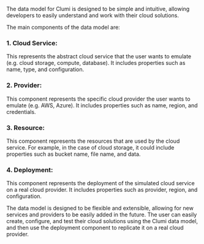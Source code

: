 The data model for Clumi is designed to be simple and intuitive, allowing developers to easily understand and work with their cloud solutions.

The main components of the data model are:

### 1. Cloud Service: 
This represents the abstract cloud service that the user wants to emulate (e.g. cloud storage, compute, database). It includes properties such as name, type, and configuration.

### 2. Provider: 
This component represents the specific cloud provider the user wants to emulate (e.g. AWS, Azure). It includes properties such as name, region, and credentials.

### 3. Resource: 
This component represents the resources that are used by the cloud service. For example, in the case of cloud storage, it could include properties such as bucket name, file name, and data.

### 4. Deployment: 
This component represents the deployment of the simulated cloud service on a real cloud provider. It includes properties such as provider, region, and configuration.

The data model is designed to be flexible and extensible, allowing for new services and providers to be easily added in the future. The user can easily create, configure, and test their cloud solutions using the Clumi data model, and then use the deployment component to replicate it on a real cloud provider.
